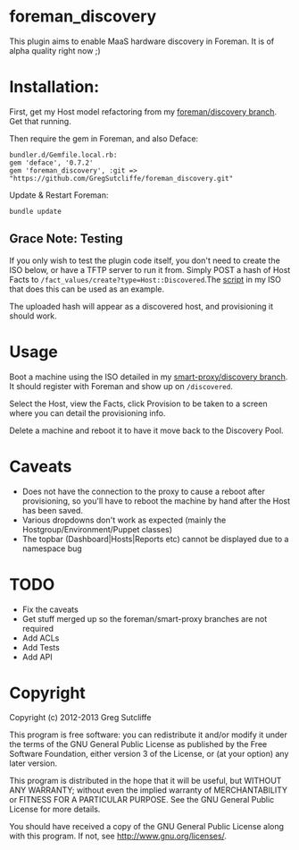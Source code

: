 # foreman\_discovery

This plugin aims to enable MaaS hardware discovery in Foreman. It is of alpha quality
right now ;)

# Installation:

First, get my Host model refactoring from my [foreman/discovery branch](https://github.com/GregSutcliffe/foreman/tree/discovery_plugin). Get that running.

Then require the gem in Foreman, and also Deface:

    bundler.d/Gemfile.local.rb:
    gem 'deface', '0.7.2'
    gem 'foreman_discovery', :git => "https://github.com/GregSutcliffe/foreman_discovery.git"

Update & Restart Foreman:

    bundle update

## Grace Note: Testing

If you only wish to test the plugin code itself, you don't need to create the ISO below, or
have a TFTP server to run it from. Simply POST a hash of Host Facts to
`/fact_values/create?type=Host::Discovered`.The
[script](https://github.com/GregSutcliffe/smart-proxy/blob/discovery/bin/discover_host#L73)
in my ISO that does this can be used as an example.

The uploaded hash will appear as a discovered host, and provisioning it should work.

# Usage

Boot a machine using the ISO detailed in my [smart-proxy/discovery branch](https://github.com/GregSutcliffe/smart-proxy/blob/discovery/discovery_setup_notes.md). It should register with Foreman and show up on `/discovered`.

Select the Host, view the Facts, click Provision to be taken to a screen where you
can detail the provisioning info.

Delete a machine and reboot it to have it move back to the Discovery Pool.

# Caveats

* Does not have the connection to the proxy to cause a reboot after provisioning,
so you'll have to reboot the machine by hand after the Host has been saved.
* Various dropdowns don't work as expected (mainly the Hostgroup/Environment/Puppet classes)
* The topbar (Dashboard|Hosts|Reports etc) cannot be displayed due to a namespace bug

# TODO

* Fix the caveats
* Get stuff merged up so the foreman/smart-proxy branches are not required
* Add ACLs
* Add Tests
* Add API

# Copyright

Copyright (c) 2012-2013 Greg Sutcliffe

This program is free software: you can redistribute it and/or modify
it under the terms of the GNU General Public License as published by
the Free Software Foundation, either version 3 of the License, or
(at your option) any later version.

This program is distributed in the hope that it will be useful,
but WITHOUT ANY WARRANTY; without even the implied warranty of
MERCHANTABILITY or FITNESS FOR A PARTICULAR PURPOSE.  See the
GNU General Public License for more details.

You should have received a copy of the GNU General Public License
along with this program.  If not, see <http://www.gnu.org/licenses/>.
